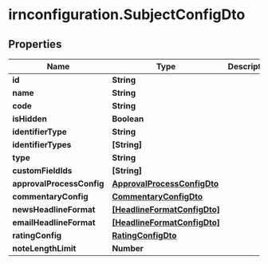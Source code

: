 # irnconfiguration.SubjectConfigDto

## Properties

Name | Type | Description | Notes
------------ | ------------- | ------------- | -------------
**id** | **String** |  | [optional] 
**name** | **String** |  | [optional] 
**code** | **String** |  | [optional] 
**isHidden** | **Boolean** |  | [optional] 
**identifierType** | **String** |  | [optional] 
**identifierTypes** | **[String]** |  | [optional] 
**type** | **String** |  | [optional] 
**customFieldIds** | **[String]** |  | [optional] 
**approvalProcessConfig** | [**ApprovalProcessConfigDto**](ApprovalProcessConfigDto.md) |  | [optional] 
**commentaryConfig** | [**CommentaryConfigDto**](CommentaryConfigDto.md) |  | [optional] 
**newsHeadlineFormat** | [**[HeadlineFormatConfigDto]**](HeadlineFormatConfigDto.md) |  | [optional] 
**emailHeadlineFormat** | [**[HeadlineFormatConfigDto]**](HeadlineFormatConfigDto.md) |  | [optional] 
**ratingConfig** | [**RatingConfigDto**](RatingConfigDto.md) |  | [optional] 
**noteLengthLimit** | **Number** |  | [optional] 


